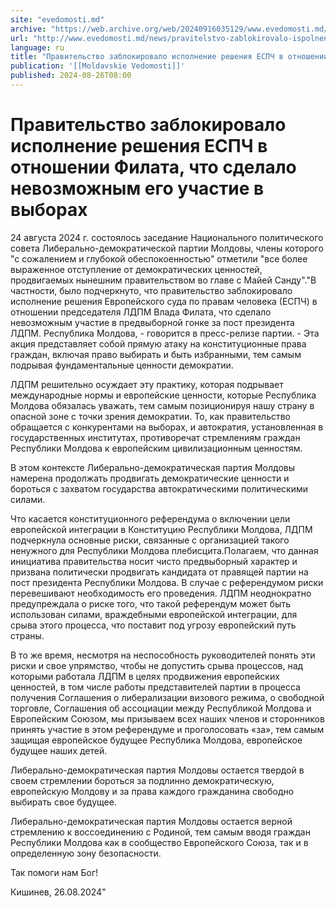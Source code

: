 ```yaml
---
site: "evedomosti.md"
archive: "https://web.archive.org/web/20240916035129/www.evedomosti.md/news/pravitelstvo-zablokirovalo-ispolnenie-resheniya-espch-v-otno"
url: "http://www.evedomosti.md/news/pravitelstvo-zablokirovalo-ispolnenie-resheniya-espch-v-otno"
language: ru
title: "Правительство заблокировало исполнение решения ЕСПЧ в отношении Филата, что сделало невозможным его участие в выборах"
publication: '[[Moldavskie Vedomosti]]'
published: 2024-08-26T08:00
---
```


# Правительство заблокировало исполнение решения ЕСПЧ в отношении Филата, что сделало невозможным его участие в выборах

24 августа 2024 г. состоялось заседание Национального политического совета Либерально-демократической партии Молдовы, члены которого "с сожалением и глубокой обеспокоенностью" отметили "все более выраженное отступление от демократических ценностей, продвигаемых нынешним правительством во главе с Майей Санду"."В частности, было подчеркнуто, что правительство заблокировало исполнение решения Европейского суда по правам человека (ЕСПЧ) в отношении председателя ЛДПМ Влада Филата, что сделало невозможным участие в предвыборной гонке за пост президента ЛДПМ. Республика Молдова, - говорится в пресс-релизе партии. - Эта акция представляет собой прямую атаку на конституционные права граждан, включая право выбирать и быть избранными, тем самым подрывая фундаментальные ценности демократии.

ЛДПМ решительно осуждает эту практику, которая подрывает международные нормы и европейские ценности, которые Республика Молдова обязалась уважать, тем самым позиционируя нашу страну в опасной зоне с точки зрения демократии. То, как правительство обращается с конкурентами на выборах, и автократия, установленная в государственных институтах, противоречат стремлениям граждан Республики Молдова к европейским цивилизационным ценностям.

В этом контексте Либерально-демократическая партия Молдовы намерена продолжать продвигать демократические ценности и бороться с захватом государства автократическими политическими силами.

Что касается конституционного референдума о включении цели европейской интеграции в Конституцию Республики Молдова, ЛДПМ подчеркнула основные риски, связанные с организацией такого ненужного для Республики Молдова плебисцита.Полагаем, что данная инициатива правительства носит чисто предвыборный характер и призвана политически продвигать кандидата от правящей партии на пост президента Республики Молдова. В случае с референдумом риски перевешивают необходимость его проведения. ЛДПМ неоднократно предупреждала о риске того, что такой референдум может быть использован силами, враждебными европейской интеграции, для срыва этого процесса, что поставит под угрозу европейский путь страны.

В то же время, несмотря на неспособность руководителей понять эти риски и свое упрямство, чтобы не допустить срыва процессов, над которыми работала ЛДПМ в целях продвижения европейских ценностей, в том числе работы представителей партии в процесса получения Соглашения о либерализации визового режима, о свободной торговле, Соглашения об ассоциации между Республикой Молдова и Европейским Союзом, мы призываем всех наших членов и сторонников принять участие в этом референдуме и проголосовать «за», тем самым защищая европейское будущее Республика Молдова, европейское будущее наших детей.

Либерально-демократическая партия Молдовы остается твердой в своем стремлении бороться за подлинно демократическую, европейскую Молдову и за права каждого гражданина свободно выбирать свое будущее.

Либерально-демократическая партия Молдовы остается верной стремлению к воссоединению с Родиной, тем самым вводя граждан Республики Молдова как в сообщество Европейского Союза, так и в определенную зону безопасности.

Так помоги нам Бог!

Кишинев, 26.08.2024"